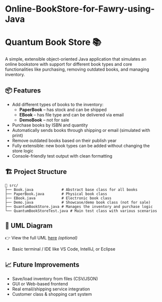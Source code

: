 # Online-BookStore-for-Fawry-using-Java
# Quantum Book Store 📚

A simple, extensible object-oriented Java application that simulates an online bookstore with support for different book types and core functionalities like purchasing, removing outdated books, and managing inventory.

## 📦 Features

- Add different types of books to the inventory:
  - **PaperBook** – has stock and can be shipped
  - **EBook** – has file type and can be delivered via email
  - **DemoBook** – not for sale
- Purchase books by ISBN and quantity
- Automatically sends books through shipping or email (simulated with print)
- Remove outdated books based on their publish year
- Fully extensible: new book types can be added without changing the store logic
- Console-friendly test output with clean formatting

## 🏗️ Project Structure

```
📁 src/
├── Book.java             # Abstract base class for all books
├── PaperBook.java        # Physical book class
├── EBook.java            # Electronic book class
├── Demo.java             # Showcase/demo book class (not for sale)
├── QuantumBookStore.java # Manages the inventory and purchase logic
└── QuantumBookStoreTest.java # Main test class with various scenarios
```



## 📐 UML Diagram



👉 View the full UML [here](./docs/uml.png) *(optional)*


- Basic terminal / IDE like VS Code, IntelliJ, or Eclipse

## 📈 Future Improvements

- Save/load inventory from files (CSV/JSON)
- GUI or Web-based frontend
- Real email/shipping service integration
- Customer class & shopping cart system



